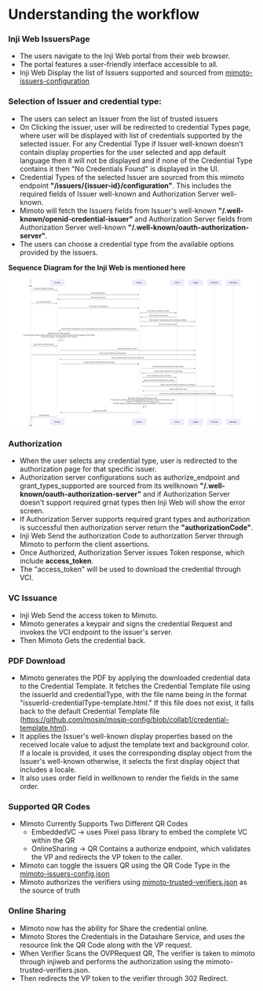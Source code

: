 # **Understanding the workflow**


### **Inji Web IssuersPage**

- The users navigate to the Inji Web portal from their web browser.
- The portal features a user-friendly interface accessible to all.
- Inji Web Display the list of Issuers supported and sourced from [mimoto-issuers-configuration](https://github.com/mosip/mosip-config/blob/collab1/mimoto-issuers-config.json)

### **Selection of Issuer and credential type:**

- The users can select an Issuer from the list of trusted issuers
- On Clicking the issuer, user will be redirected to credential Types page, where user will be displayed with list of credentials supported by the selected issuer. For any Credential Type if Issuer well-known doesn't contain display properties for the user selected and app default language then it will not be displayed and if none of the Credential Type contains it then "No Credentials Found" is displayed in the UI.
- Credential Types of the selected Issuer are sourced from this mimoto endpoint **"/issuers/{issuer-id}/configuration"**. This includes the required fields of Issuer well-known and Authorization Server well-known.
- Mimoto will fetch the Issuers fields from Issuer's well-known **"/.well-known/openid-credential-issuer"** and Authorization Server fields from Authorization Server well-known **"/.well-known/oauth-authorization-server"**.
- The users can choose a credential type from the available options provided by the issuers.


**Sequence Diagram for the Inji Web is mentioned here**

![inji-web-sequence.png](InjiWebSequence.png)

### **Authorization**

- When the user selects any credential type, user is redirected to the authorization page for that specific issuer.
- Authorization server configurations such as authorize_endpoint and grant_types_supported are sourced from its wellknown **"/.well-known/oauth-authorization-server"** and if Authorization Server doesn't support required grnat types then Inji Web will show the error screen.
- If Authorization Server supports required grant types and authorization is successful then authorization server return the **"authorizationCode"**.
- Inji Web Send the authorization Code to authorization Server through Mimoto to perform the client assertions.
- Once Authorized, Authorization Server issues Token response, which include **access_token**.
- The "access_token" will be used to download the credential through VCI.

### **VC Issuance**

- Inji Web Send the access token to Mimoto.
- Mimoto generates a keypair and signs the credential Request and invokes the VCI endpoint to the issuer's server.
- Then Mimoto Gets the credential back.

### **PDF Download**

- Mimoto generates the PDF by applying the downloaded credential data to the Credential Template. It fetches the Credential Template file using the issuerId and credentialType, with the file name being in the format "issuerId-credentialType-template.html." If this file does not exist, it falls back to the default Credential Template file (https://github.com/mosip/mosip-config/blob/collab1/credential-template.html).
- It applies the Issuer's well-known display properties based on the received locale value to adjust the template text and background color. If a locale is provided, it uses the corresponding display object from the Issuer's well-known otherwise, it selects the first display object that includes a locale.
- It also uses order field in wellknown to render the fields in the same order.

### **Supported QR Codes**

- Mimoto Currently Supports Two Different QR Codes
  - EmbeddedVC -> uses Pixel pass library to embed the complete VC within the QR
  - OnlineSharing -> QR Contains a authorize endpoint, which validates the VP and redirects the VP token to the caller.
- Mimoto can toggle the issuers QR using the QR Code Type in the [mimoto-issuers-config.json](https://github.com/mosip/inji-config/blob/31704e5a31775551f535f74b3f9baad587468b79/mimoto-issuers-config.json#L105)
- Mimoto authorizes the verifiers using [mimoto-trusted-verifiers.json](https://github.com/mosip/inji-config/blob/release-0.3.x/mimoto-trusted-verifiers.json) as the source of truth

### **Online Sharing**

- Mimoto now has the ability for Share the credential online.
- Mimoto Stores the Credentials in the Datashare Service, and uses the resource link the QR Code along with the VP request. 
- When Verifier Scans the OVPRequest QR, The verifier is taken to mimoto through injiweb and performs the authorization using the mimoto-trusted-verifiers.json.
- Then redirects the VP token to the verifier through 302 Redirect. 
